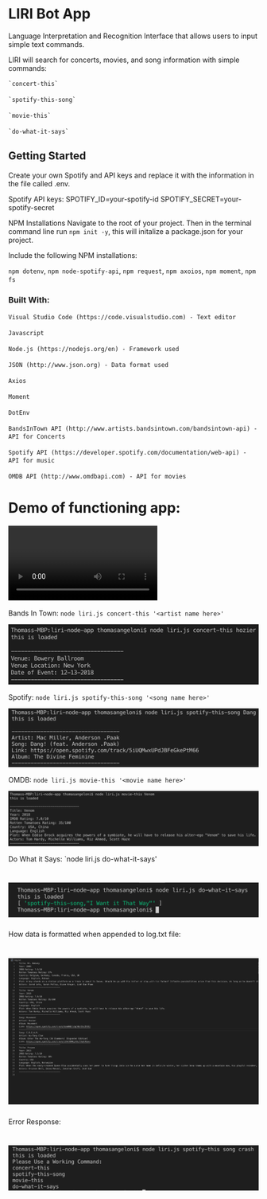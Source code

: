 # LIRI Bot App

Language Interpretation and Recognition Interface that allows users to input simple text commands.

LIRI will search for concerts, movies, and song information with simple commands:

    `concert-this`

    `spotify-this-song`

    `movie-this`

    `do-what-it-says`
    
    
## Getting Started
Create your own Spotify and API keys and replace it with the information in the file called .env.

Spotify API keys:
SPOTIFY_ID=your-spotify-id 
SPOTIFY_SECRET=your-spotify-secret

NPM Installations
Navigate to the root of your project. Then in the terminal command line run `npm init -y`, this will initalize a package.json for your project.

Include the following NPM installations:

`npm dotenv`, `npm node-spotify-api`, `npm request`, `npm axoios`, `npm moment`, `npm fs`

### Built With:

    Visual Studio Code (https://code.visualstudio.com) - Text editor
    
    Javascript
    
    Node.js (https://nodejs.org/en) - Framework used
    
    JSON (http://www.json.org) - Data format used
    
    Axios
    
    Moment
    
    DotEnv
    
    BandsInTown API (http://www.artists.bandsintown.com/bandsintown-api) - API for Concerts
    
    Spotify API (https://developer.spotify.com/documentation/web-api) - API for music
    
    OMDB API (http://www.omdbapi.com) - API for movies

# Demo of functioning app:

  ![](https://github.com/TJANGEL/liri-node-app/blob/master/liri-bot-demo.mov)

   Bands In Town: `node liri.js concert-this '<artist name here>'`
   
  ![Bands In Town](https://github.com/TJANGEL/liri-node-app/blob/master/images/bandsInTown-Screenshot.png)

   Spotify: `node liri.js spotify-this-song '<song name here>'`
        
  ![Spotify](https://github.com/TJANGEL/liri-node-app/blob/master/images/Spotify-interact-Screenshot.png)
   
   OMDB: `node liri.js movie-this '<movie name here>'`
        
  ![OMDB](https://github.com/TJANGEL/liri-node-app/blob/master/images/OMDB-interact-Screenshot.png)

   Do What it Says: `node liri.js do-what-it-says'
        
 # ![Do What it Says](images/do-what-it-says-screenshot.png)

   How data is formatted when appended to log.txt file:
        
 # ![log.txt](https://github.com/TJANGEL/liri-node-app/blob/master/images/log.txt-screenshot.png)

   Error Response:
  
 # ![Error Response](https://github.com/TJANGEL/liri-node-app/blob/master/images/Error-response-Screenshot.png)

   
